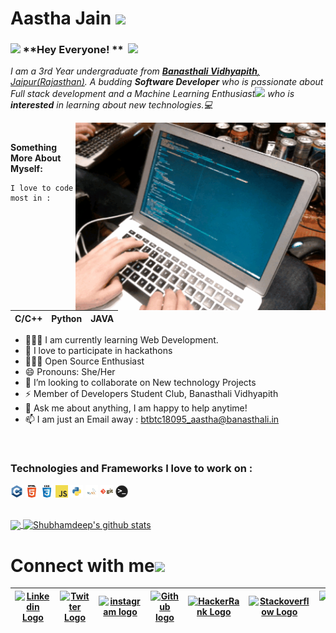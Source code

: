 # Aastha Jain&nbsp;<img src="https://github.com/TheDudeThatCode/TheDudeThatCode/blob/master/Assets/Developer.gif" width="85px">


 
### <img src="https://github.com/TheDudeThatCode/TheDudeThatCode/blob/master/Assets/Hi.gif" width="29px"> **Hey Everyone! ** &nbsp;<img src="https://github.com/TheDudeThatCode/TheDudeThatCode/blob/master/Assets/Earth.gif" width="24px">

<p>
<em>
    I am a 3rd Year undergraduate from <a href="http://www.banasthali.org/banasthali/wcms/en/home/"> <b>Banasthali Vidhyapith</b>, Jaipur(Rajasthan)</a>.  
    A budding <b>Software Developer</b> who is passionate about Full stack development and a Machine Learning Enthusiast<img src="https://github.com/TheDudeThatCode/TheDudeThatCode/blob/master/Assets/Developer.gif" width="30px"> who is <b>interested</b>
    in learning about new technologies.💻
  </em>  
</p>
<img align="right" alt="GIF" src="https://github.com/Aasthajain123/Aasthajain123/blob/main/300.gif" width="400" />
<br>

**Something More About Myself:**

    I love to code most in : 
   | C/C++ | Python | JAVA |
   | :---: | :---:  | :---:|
 
 - 👨🏽‍💻 I am currently learning Web Development.
 - 🙍 I love to participate in hackathons
 - 👨🏽‍💼 Open Source Enthusiast
 - 😄 Pronouns: She/Her
 - 👯 I’m looking to collaborate on New technology Projects
 - ⚡️ Member of Developers Student Club, Banasthali Vidhyapith
 - 💬 Ask me about anything, I am happy to help anytime!
 - 📫 I am just an Email away : btbtc18095_aastha@banasthali.in
<br>
 


### Technologies and Frameworks I love to work on : 

<code><img height="20" src="https://raw.githubusercontent.com/github/explore/80688e429a7d4ef2fca1e82350fe8e3517d3494d/topics/cpp/cpp.png"></code>
<code><img height="20" src="https://raw.githubusercontent.com/github/explore/80688e429a7d4ef2fca1e82350fe8e3517d3494d/topics/html/html.png"></code>
<code><img height="20" src="https://raw.githubusercontent.com/github/explore/5c058a388828bb5fde0bcafd4bc867b5bb3f26f3/topics/css/css.png"></code>
<code><img height="20" src="https://raw.githubusercontent.com/github/explore/80688e429a7d4ef2fca1e82350fe8e3517d3494d/topics/javascript/javascript.png"></code>
<code><img height="20" src="https://raw.githubusercontent.com/github/explore/80688e429a7d4ef2fca1e82350fe8e3517d3494d/topics/python/python.png"></code>
<code><img height="20" src="https://raw.githubusercontent.com/github/explore/80688e429a7d4ef2fca1e82350fe8e3517d3494d/topics/mysql/mysql.png"></code>
<code><img height="20" src="https://raw.githubusercontent.com/github/explore/80688e429a7d4ef2fca1e82350fe8e3517d3494d/topics/git/git.png"></code>
<code><img height="20" src="https://raw.githubusercontent.com/github/explore/80688e429a7d4ef2fca1e82350fe8e3517d3494d/topics/terminal/terminal.png"></code>


<br>

<a href="https://github.com/TheDudeThatCode">
  <img align="center" src="https://github-readme-stats.vercel.app/api/top-langs/?username=Aasthajain123&theme=dark&hide_langs_below=1" />
</a>

<a href="https://github.com/TheDudeThatCode">
 <img align="center" src="https://github-readme-stats.vercel.app/api?username=Aasthajain123&show_icons=true&theme=dark&line_height=27" alt="Shubhamdeep's github stats"/>
</a>


# Connect with me<img src="https://github.com/TheDudeThatCode/TheDudeThatCode/blob/master/Assets/Handshake.gif" height="32px">
| [<img src="https://github.com/TheDudeThatCode/TheDudeThatCode/blob/master/Assets/Linkedin.svg" alt="Linkedin Logo" width="32">](https://www.linkedin.com/in/aastha-jain-40b685183/) | [<img src="https://github.com/TheDudeThatCode/TheDudeThatCode/blob/master/Assets/Twitter.svg" alt="Twitter Logo" width="32">](https://mobile.twitter.com/AasthaJ66128111) | [<img src="https://github.com/TheDudeThatCode/TheDudeThatCode/blob/master/Assets/Instagram.svg" alt="instagram logo" width="32">](https://www.instagram.com/aastha__1002/)| [<img src="https://cdn.svgporn.com/logos/github-icon.svg" alt="Github logo" width="34">](https://github.com/Aasthajain123) | [<img src="https://github.com/TheDudeThatCode/TheDudeThatCode/blob/master/Assets/HackerRank.svg" alt="HackerRank Logo" width="30">](https://www.hackerrank.com/) | [<img src="https://cdn.svgporn.com/logos/stackoverflow-icon.svg" alt="Stackoverflow Logo" width="28">](https://stackoverflow.com) | [<img src="https://cdn.svgporn.com/logos/medium.svg" alt="Medium Logo" width="30">](https://jainaastha.medium.com/) | [<img src="https://github.com/TheDudeThatCode/TheDudeThatCode/blob/master/Assets/Gmail.svg" alt="Gmail logo" height="32">](mailto:btbtc18095_aastha@banasthali.in)
|:---:|:---:|:---:|:---:|:---:|:---:|:---:|:---:|
<br>
<br>
